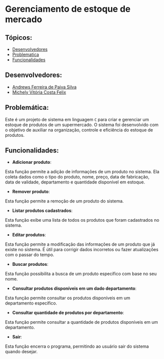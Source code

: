 # Gerenciamento de estoque de mercado
## Tópicos:
- [Desenvolvedores](#Desenvolvedores)
- [Problematica](#Problemática)
- [Funcionalidades](#Funcionalidades)
## Desenvolvedores:
- [Andrews Ferreira de Paiva Silva](https://github.com/TheFonci)
- [Michely Vitória Costa Felix](https://github.com/MichelyFelix)
## Problemática:
Este é um projeto de sistema em linguagem `C` para criar e gerenciar um estoque de produtos de um supermercado. O sistema foi desenvolvido com o objetivo de auxiliar na organização, controle e eficiência do estoque de produtos.
## Funcionalidades:
- **Adicionar produto**:
  
Esta função permite a adição de informações de um produto no sistema. Ela coleta dados como o tipo do produto, nome, preço, data de fabricação, data de validade, departamento e quantidade disponível em estoque.

- **Remover produto**:
  
Esta função permite a remoção de um produto do sistema.

- **Listar produtos cadastrados**:
  
Esta função exibe uma lista de todos os produtos que foram cadastrados no sistema.

- **Editar produtos**:
  
Esta função permite a modificação das informações de um produto que já existe no sistema. É útil para corrigir dados incorretos ou fazer atualizações com o passar do tempo.

- **Buscar produtos**:
  
Esta função possibilita a busca de um produto específico com base no seu nome.

- **Consultar produtos disponíveis em um dado departamento**:
  
Esta função permite consultar os produtos disponíveis em um departamento específico.

- **Consultar quantidade de produtos por departamento**:
  
Esta função permite consultar a quantidade de produtos disponíveis em um departamento.

- **Sair**:
  
Esta função encerra o programa, permitindo ao usuário sair do sistema quando desejar.
